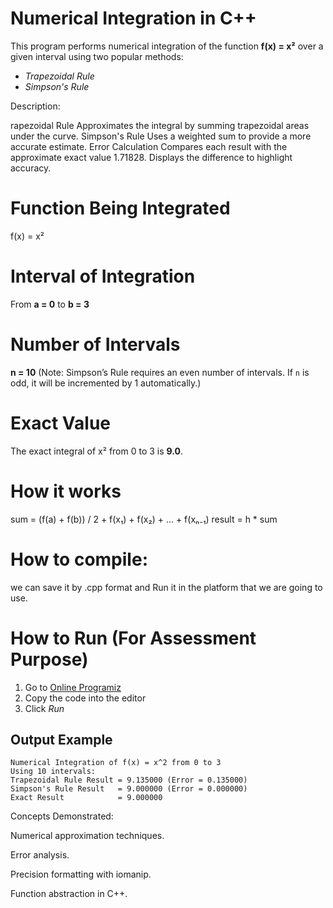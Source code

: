 
# Numerical Integration in C++

This program performs numerical integration of the function **f(x) = x²** over a given interval using two popular methods:
- *Trapezoidal Rule*
- *Simpson's Rule*

Description:

rapezoidal Rule
Approximates the integral by summing trapezoidal areas under the curve.
Simpson's Rule
Uses a weighted sum to provide a more accurate estimate.
Error Calculation
Compares each result with the approximate exact value 1.71828.
Displays the difference to highlight accuracy.


# Function Being Integrated
f(x) = x²

# Interval of Integration
From **a = 0** to **b = 3**

# Number of Intervals
**n = 10** (Note: Simpson’s Rule requires an even number of intervals. If `n` is odd, it will be incremented by 1 automatically.)


# Exact Value
The exact integral of x² from 0 to 3 is **9.0**.

# How it works

sum = (f(a) + f(b)) / 2 + f(x₁) + f(x₂) + ... + f(xₙ₋₁)
result = h * sum






# How to compile:
we can save it by 
   .cpp format
and Run it in the platform that we are going to use.

# How to Run (For Assessment Purpose)

1. Go to [Online Programiz](https://www.programiz.com/cpp-programming/online-compiler/)
2. Copy the code into the editor
3. Click *Run*



## Output Example
```
Numerical Integration of f(x) = x^2 from 0 to 3
Using 10 intervals:
Trapezoidal Rule Result = 9.135000 (Error = 0.135000)
Simpson's Rule Result   = 9.000000 (Error = 0.000000)
Exact Result            = 9.000000
```

Concepts Demonstrated:


Numerical approximation techniques.

Error analysis.

Precision formatting with iomanip.

Function abstraction in C++.



